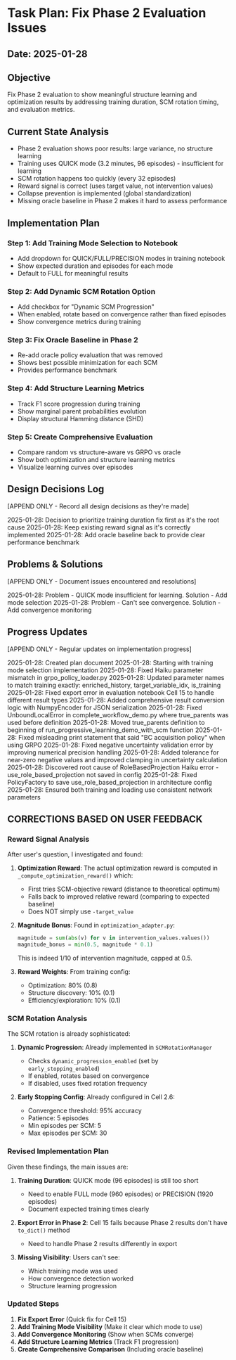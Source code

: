 # Task Plan: Fix Phase 2 Evaluation Issues
## Date: 2025-01-28

## Objective
Fix Phase 2 evaluation to show meaningful structure learning and optimization results by addressing training duration, SCM rotation timing, and evaluation metrics.

## Current State Analysis
- Phase 2 evaluation shows poor results: large variance, no structure learning
- Training uses QUICK mode (3.2 minutes, 96 episodes) - insufficient for learning
- SCM rotation happens too quickly (every 32 episodes)
- Reward signal is correct (uses target value, not intervention values)
- Collapse prevention is implemented (global standardization)
- Missing oracle baseline in Phase 2 makes it hard to assess performance

## Implementation Plan

### Step 1: Add Training Mode Selection to Notebook
- Add dropdown for QUICK/FULL/PRECISION modes in training notebook
- Show expected duration and episodes for each mode
- Default to FULL for meaningful results

### Step 2: Add Dynamic SCM Rotation Option
- Add checkbox for "Dynamic SCM Progression" 
- When enabled, rotate based on convergence rather than fixed episodes
- Show convergence metrics during training

### Step 3: Fix Oracle Baseline in Phase 2
- Re-add oracle policy evaluation that was removed
- Shows best possible minimization for each SCM
- Provides performance benchmark

### Step 4: Add Structure Learning Metrics
- Track F1 score progression during training
- Show marginal parent probabilities evolution
- Display structural Hamming distance (SHD)

### Step 5: Create Comprehensive Evaluation
- Compare random vs structure-aware vs GRPO vs oracle
- Show both optimization and structure learning metrics
- Visualize learning curves over episodes

## Design Decisions Log
[APPEND ONLY - Record all design decisions as they're made]

2025-01-28: Decision to prioritize training duration fix first as it's the root cause
2025-01-28: Keep existing reward signal as it's correctly implemented
2025-01-28: Add oracle baseline back to provide clear performance benchmark

## Problems & Solutions
[APPEND ONLY - Document issues encountered and resolutions]

2025-01-28: Problem - QUICK mode insufficient for learning. Solution - Add mode selection
2025-01-28: Problem - Can't see convergence. Solution - Add convergence monitoring

## Progress Updates
[APPEND ONLY - Regular updates on implementation progress]

2025-01-28: Created plan document
2025-01-28: Starting with training mode selection implementation
2025-01-28: Fixed Haiku parameter mismatch in grpo_policy_loader.py
2025-01-28: Updated parameter names to match training exactly: enriched_history, target_variable_idx, is_training
2025-01-28: Fixed export error in evaluation notebook Cell 15 to handle different result types
2025-01-28: Added comprehensive result conversion logic with NumpyEncoder for JSON serialization
2025-01-28: Fixed UnboundLocalError in complete_workflow_demo.py where true_parents was used before definition
2025-01-28: Moved true_parents definition to beginning of run_progressive_learning_demo_with_scm function
2025-01-28: Fixed misleading print statement that said "BC acquisition policy" when using GRPO
2025-01-28: Fixed negative uncertainty validation error by improving numerical precision handling
2025-01-28: Added tolerance for near-zero negative values and improved clamping in uncertainty calculation
2025-01-28: Discovered root cause of RoleBasedProjection Haiku error - use_role_based_projection not saved in config
2025-01-28: Fixed PolicyFactory to save use_role_based_projection in architecture config
2025-01-28: Ensured both training and loading use consistent network parameters

## CORRECTIONS BASED ON USER FEEDBACK

### Reward Signal Analysis
After user's question, I investigated and found:

1. **Optimization Reward**: The actual optimization reward is computed in `_compute_optimization_reward()` which:
   - First tries SCM-objective reward (distance to theoretical optimum)
   - Falls back to improved relative reward (comparing to expected baseline)
   - Does NOT simply use `-target_value`

2. **Magnitude Bonus**: Found in `optimization_adapter.py`:
   ```python
   magnitude = sum(abs(v) for v in intervention_values.values())
   magnitude_bonus = min(0.5, magnitude * 0.1)
   ```
   This is indeed 1/10 of intervention magnitude, capped at 0.5.

3. **Reward Weights**: From training config:
   - Optimization: 80% (0.8)
   - Structure discovery: 10% (0.1)
   - Efficiency/exploration: 10% (0.1)

### SCM Rotation Analysis
The SCM rotation is already sophisticated:

1. **Dynamic Progression**: Already implemented in `SCMRotationManager`
   - Checks `dynamic_progression_enabled` (set by `early_stopping_enabled`)
   - If enabled, rotates based on convergence
   - If disabled, uses fixed rotation frequency

2. **Early Stopping Config**: Already configured in Cell 2.6:
   - Convergence threshold: 95% accuracy
   - Patience: 5 episodes
   - Min episodes per SCM: 5
   - Max episodes per SCM: 30

### Revised Implementation Plan

Given these findings, the main issues are:

1. **Training Duration**: QUICK mode (96 episodes) is still too short
   - Need to enable FULL mode (960 episodes) or PRECISION (1920 episodes)
   - Document expected training times clearly

2. **Export Error in Phase 2**: Cell 15 fails because Phase 2 results don't have `to_dict()` method
   - Need to handle Phase 2 results differently in export

3. **Missing Visibility**: Users can't see:
   - Which training mode was used
   - How convergence detection worked
   - Structure learning progression

### Updated Steps

1. **Fix Export Error** (Quick fix for Cell 15)
2. **Add Training Mode Visibility** (Make it clear which mode to use)
3. **Add Convergence Monitoring** (Show when SCMs converge)
4. **Add Structure Learning Metrics** (Track F1 progression)
5. **Create Comprehensive Comparison** (Including oracle baseline)